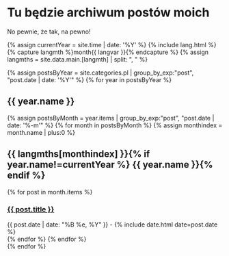 # Tu będzie archiwum postów moich

No pewnie, że tak, na pewno!

{% assign currentYear = site.time | date: '%Y' %}
{% include lang.html %}
{% capture langmth %}month{{ langvar }}{% endcapture %}
{% assign langmths = site.data.main.[langmth] | split: ", " %}

{% assign postsByYear = site.categories.pl | group_by_exp:"post", "post.date | date: '%Y'" %}
{% for year in postsByYear %}

<div class="posts">
<h2>{{ year.name }}</h2>
  {% assign postsByMonth = year.items | group_by_exp:"post", "post.date | date: '%-m'" %}
  {% for month in postsByMonth %}
  {% assign monthindex = month.name | plus:0 %}
  <h2>{{ langmths[monthindex] }}{% if year.name!=currentYear %} {{ year.name }}{% endif %}</h2>
    {% for post in month.items %}
    <div class="post">
      <h3><a href="{{ post.url }}">{{ post.title }}</a></h3>
      <div class="date">{{ post.date | date: "%B %e, %Y" }} - {% include date.html date=post.date %}</div>
    </div>
    {% endfor %}
  {% endfor %}
</div>
{% endfor %}